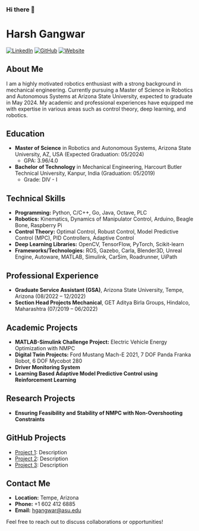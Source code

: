 ### Hi there 👋
# Harsh Gangwar

[![LinkedIn](https://img.shields.io/badge/LinkedIn-hgang-blue)](https://www.linkedin.com/in/hgang/)
[![GitHub](https://img.shields.io/badge/GitHub-hgangwar-green)](https://github.com/hgangwar)
[![Website](https://img.shields.io/badge/Website-hgangwar.github.io-gray)](https://hgangwar.github.io/#/)

## About Me
I am a highly motivated robotics enthusiast with a strong background in mechanical engineering. Currently pursuing a Master of Science in Robotics and Autonomous Systems at Arizona State University, expected to graduate in May 2024. My academic and professional experiences have equipped me with expertise in various areas such as control theory, deep learning, and robotics.

## Education
- **Master of Science** in Robotics and Autonomous Systems, Arizona State University, AZ, USA (Expected Graduation: 05/2024)
  - GPA: 3.96/4.0
- **Bachelor of Technology** in Mechanical Engineering, Harcourt Butler Technical University, Kanpur, India (Graduation: 05/2019)
  - Grade: DIV - I

## Technical Skills
- **Programming:** Python, C/C++, Go, Java, Octave, PLC
- **Robotics:** Kinematics, Dynamics of Manipulator Control, Arduino, Beagle Bone, Raspberry Pi
- **Control Theory:** Optimal Control, Robust Control, Model Predictive Control (MPC), PID Controllers, Adaptive Control
- **Deep Learning Libraries:** OpenCV, TensorFlow, PyTorch, Scikit-learn
- **Frameworks/Technologies:** ROS, Gazebo, Carla, Blender3D, Unreal Engine, Autoware, MATLAB, Simulink, CarSim, Roadrunner, UiPath

## Professional Experience
- **Graduate Service Assistant (GSA)**, Arizona State University, Tempe, Arizona (08/2022 – 12/2022)
- **Section Head Projects Mechanical**, GET Aditya Birla Groups, Hindalco, Maharashtra (07/2019 – 06/2022)

## Academic Projects
- **MATLAB-Simulink Challenge Project:** Electric Vehicle Energy Optimization with NMPC
- **Digital Twin Projects:** Ford Mustang Mach-E 2021, 7 DOF Panda Franka Robot, 6 DOF Mycobot 280
- **Driver Monitoring System**
- **Learning Based Adaptive Model Predictive Control using Reinforcement Learning**

## Research Projects
- **Ensuring Feasibility and Stability of NMPC with Non-Overshooting Constraints**

## GitHub Projects
- [Project 1](link): Description
- [Project 2](link): Description
- [Project 3](link): Description

## Contact Me
- **Location:** Tempe, Arizona
- **Phone:** +1 602 412 6885
- **Email:** hgangwar@asu.edu

Feel free to reach out to discuss collaborations or opportunities!


<!--
**hgangwar/hgangwar** is a ✨ _special_ ✨ repository because its `README.md` (this file) appears on your GitHub profile.

Here are some ideas to get you started:

- 🔭 I’m currently working on ...
- 🌱 I’m currently learning ...
- 👯 I’m looking to collaborate on ...
- 🤔 I’m looking for help with ...
- 💬 Ask me about ...
- 📫 How to reach me: ...
- 😄 Pronouns: ...
- ⚡ Fun fact: ...
-->
